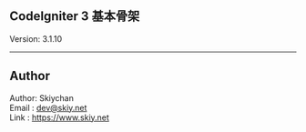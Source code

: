 CodeIgniter 3 基本骨架
-------------------------
Version: 3.1.10

------
## Author
Author: Skiychan   
Email : dev@skiy.net   
Link  : https://www.skiy.net 

 

